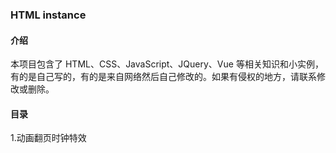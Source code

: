### HTML instance

#### 介绍
本项目包含了 HTML、CSS、JavaScript、JQuery、Vue 等相关知识和小实例，有的是自己写的，有的是来自网络然后自己修改的。如果有侵权的地方，请联系修改或删除。

#### 目录

1.动画翻页时钟特效

